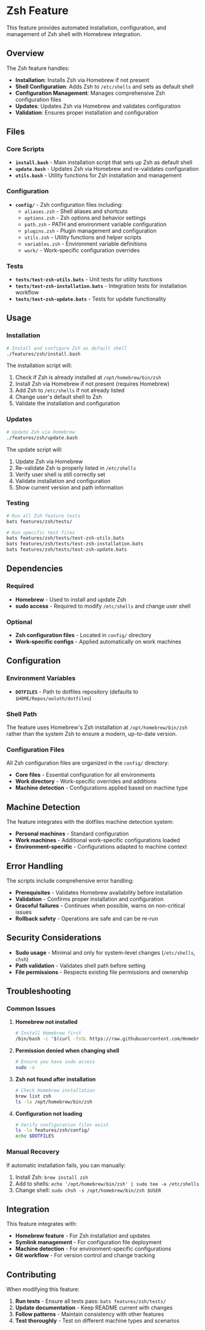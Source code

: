 # Zsh Feature

This feature provides automated installation, configuration, and management of Zsh shell with Homebrew integration.

## Overview

The Zsh feature handles:

- **Installation**: Installs Zsh via Homebrew if not present
- **Shell Configuration**: Adds Zsh to `/etc/shells` and sets as default shell  
- **Configuration Management**: Manages comprehensive Zsh configuration files
- **Updates**: Updates Zsh via Homebrew and validates configuration
- **Validation**: Ensures proper installation and configuration

## Files

### Core Scripts

- **`install.bash`** - Main installation script that sets up Zsh as default shell
- **`update.bash`** - Updates Zsh via Homebrew and re-validates configuration  
- **`utils.bash`** - Utility functions for Zsh installation and management

### Configuration

- **`config/`** - Zsh configuration files including:
  - `aliases.zsh` - Shell aliases and shortcuts
  - `options.zsh` - Zsh options and behavior settings
  - `path.zsh` - PATH and environment variable configuration
  - `plugins.zsh` - Plugin management and configuration
  - `utils.zsh` - Utility functions and helper scripts
  - `variables.zsh` - Environment variable definitions
  - `work/` - Work-specific configuration overrides

### Tests

- **`tests/test-zsh-utils.bats`** - Unit tests for utility functions
- **`tests/test-zsh-installation.bats`** - Integration tests for installation workflow
- **`tests/test-zsh-update.bats`** - Tests for update functionality

## Usage

### Installation

```bash
# Install and configure Zsh as default shell
./features/zsh/install.bash
```

The installation script will:

1. Check if Zsh is already installed at `/opt/homebrew/bin/zsh`
2. Install Zsh via Homebrew if not present (requires Homebrew)
3. Add Zsh to `/etc/shells` if not already listed
4. Change user's default shell to Zsh
5. Validate the installation and configuration

### Updates

```bash
# Update Zsh via Homebrew
./features/zsh/update.bash
```

The update script will:

1. Update Zsh via Homebrew
2. Re-validate Zsh is properly listed in `/etc/shells`
3. Verify user shell is still correctly set
4. Validate installation and configuration
5. Show current version and path information

### Testing

```bash
# Run all Zsh feature tests
bats features/zsh/tests/

# Run specific test files
bats features/zsh/tests/test-zsh-utils.bats
bats features/zsh/tests/test-zsh-installation.bats
bats features/zsh/tests/test-zsh-update.bats
```

## Dependencies

### Required

- **Homebrew** - Used to install and update Zsh
- **sudo access** - Required to modify `/etc/shells` and change user shell

### Optional

- **Zsh configuration files** - Located in `config/` directory
- **Work-specific configs** - Applied automatically on work machines

## Configuration

### Environment Variables

- **`DOTFILES`** - Path to dotfiles repository (defaults to `$HOME/Repos/ooloth/dotfiles`)

### Shell Path

The feature uses Homebrew's Zsh installation at `/opt/homebrew/bin/zsh` rather than the system Zsh to ensure a modern, up-to-date version.

### Configuration Files

All Zsh configuration files are organized in the `config/` directory:

- **Core files** - Essential configuration for all environments
- **Work directory** - Work-specific overrides and additions
- **Machine detection** - Configurations applied based on machine type

## Machine Detection

The feature integrates with the dotfiles machine detection system:

- **Personal machines** - Standard configuration
- **Work machines** - Additional work-specific configurations loaded
- **Environment-specific** - Configurations adapted to machine context

## Error Handling

The scripts include comprehensive error handling:

- **Prerequisites** - Validates Homebrew availability before installation
- **Validation** - Confirms proper installation and configuration
- **Graceful failures** - Continues when possible, warns on non-critical issues
- **Rollback safety** - Operations are safe and can be re-run

## Security Considerations

- **Sudo usage** - Minimal and only for system-level changes (`/etc/shells`, `chsh`)
- **Path validation** - Validates shell path before setting
- **File permissions** - Respects existing file permissions and ownership

## Troubleshooting

### Common Issues

1. **Homebrew not installed**
   ```bash
   # Install Homebrew first
   /bin/bash -c "$(curl -fsSL https://raw.githubusercontent.com/Homebrew/install/HEAD/install.sh)"
   ```

2. **Permission denied when changing shell**
   ```bash
   # Ensure you have sudo access
   sudo -v
   ```

3. **Zsh not found after installation**
   ```bash
   # Check Homebrew installation
   brew list zsh
   ls -la /opt/homebrew/bin/zsh
   ```

4. **Configuration not loading**
   ```bash
   # Verify configuration files exist
   ls -la features/zsh/config/
   echo $DOTFILES
   ```

### Manual Recovery

If automatic installation fails, you can manually:

1. Install Zsh: `brew install zsh`
2. Add to shells: `echo '/opt/homebrew/bin/zsh' | sudo tee -a /etc/shells`
3. Change shell: `sudo chsh -s /opt/homebrew/bin/zsh $USER`

## Integration

This feature integrates with:

- **Homebrew feature** - For Zsh installation and updates
- **Symlink management** - For configuration file deployment
- **Machine detection** - For environment-specific configurations
- **Git workflow** - For version control and change tracking

## Contributing

When modifying this feature:

1. **Run tests** - Ensure all tests pass: `bats features/zsh/tests/`
2. **Update documentation** - Keep README current with changes
3. **Follow patterns** - Maintain consistency with other features
4. **Test thoroughly** - Test on different machine types and scenarios